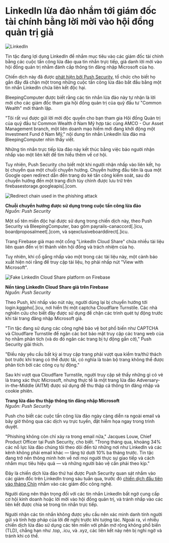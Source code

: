 # LinkedIn lừa đảo nhắm tới giám đốc tài chính bằng lời mời vào hội đồng quản trị giả

![LinkedIn](https://www.bleepstatic.com/content/hl-images/2023/08/15/hacker-holding-linkedin.jpg)

Tin tặc đang lợi dụng LinkedIn để nhắm mục tiêu vào các giám đốc tài chính bằng các cuộc tấn công lừa đảo qua tin nhắn trực tiếp, giả danh lời mời vào hội đồng quản trị nhằm đánh cắp thông tin đăng nhập Microsoft của họ.

Chiến dịch này đã được [phát hiện bởi Push Security](https://pushsecurity.com/blog/new-phishing-campaign-identified-targeting-linkedin-users), tổ chức cho biết họ gần đây đã chặn một trong những cuộc tấn công lừa đảo bắt đầu bằng một tin nhắn LinkedIn chứa liên kết độc hại.

BleepingComputer được biết rằng các tin nhắn lừa đảo này tự nhận là lời mời cho các giám đốc tham gia hội đồng quản trị của quỹ đầu tư "Common Wealth" mới thành lập.

"Tôi rất vui được gửi lời mời độc quyền cho bạn tham gia Hội đồng Quản trị của quỹ đầu tư Common Wealth ở Nam Mỹ hợp tác cùng AMCO - Our Asset Management branch, một liên doanh mạo hiểm mới đang khởi động một Investment Fund ở Nam Mỹ," nội dung tin nhắn LinkedIn lừa đảo mà BleepingComputer nhìn thấy viết.

Những tin nhắn trực tiếp lừa đảo này kết thúc bằng việc bảo người nhận nhấp vào một liên kết để tìm hiểu thêm về cơ hội.

Tuy nhiên, Push Security cho biết một khi người nhận nhấp vào liên kết, họ bị chuyển qua một chuỗi chuyển hướng. Chuyển hướng đầu tiên là qua một Google open redirect dẫn đến trang do kẻ tấn công kiểm soát, sau đó chuyển hướng đến một trang đích tùy chỉnh được lưu trữ trên firebasestorage.googleapis[.\]com.

![Redirect chain used in the phishing attack](https://www.bleepstatic.com/images/news/security/phishing/l/linkedin/board-member-direct-message/redirects.jpg)

**Chuỗi chuyển hướng được sử dụng trong cuộc tấn công lừa đảo**  
_Nguồn: Push Security_

Một số tên miền độc hại được sử dụng trong chiến dịch này, theo Push Security và BleepingComputer, bao gồm payrails-canaccord\[.\]icu, boardproposalmeet\[.\]com, và sqexclusiveboarddirect\[.\]icu.

Trang Firebase giả mạo một cổng "LinkedIn Cloud Share" chứa nhiều tài liệu liên quan đến vị trí thành viên hội đồng và trách nhiệm của họ.

Tuy nhiên, khi cố gắng nhấp vào một trong các tài liệu này, một cảnh báo xuất hiện nói rằng để truy cập tài liệu, họ phải nhấp nút "View with Microsoft".

![Fake LinkedIn Cloud Share platform on Firebase](https://www.bleepstatic.com/images/news/security/phishing/l/linkedin/board-member-direct-message/view-document-microsoft-linkedin-cloudshare.jpg)

**Nền tảng LinkedIn Cloud Share giả trên Firebase**  
_Nguồn: Push Security_

Theo Push, khi nhấp vào nút này, người dùng lại bị chuyển hướng tới login.kggpho\[.\]icu, nơi hiển thị một captcha Cloudflare Turnstile. Các nhà nghiên cứu cho biết đây được sử dụng để chặn các trình quét tự động trước khi tải trang đăng nhập Microsoft giả.

"Tin tặc đang sử dụng các công nghệ bảo vệ bot phổ biến như CAPTCHA và Cloudflare Turnstile để ngăn các bot bảo mật truy cập các trang web của họ nhằm phân tích (và do đó ngăn các trang bị tự động gắn cờ)," Push Security giải thích.

"Điều này yêu cầu bất kỳ ai truy cập trang phải vượt qua kiểm tra/thử thách bot trước khi trang có thể được tải, có nghĩa là toàn bộ trang không thể được phân tích bởi các công cụ tự động."

Sau khi vượt qua Cloudflare Turnstile, người truy cập sẽ thấy những gì có vẻ là trang xác thực Microsoft, nhưng thực tế là một trang lừa đảo Adversary-in-the-Middle (AITM) được sử dụng để thu thập cả thông tin đăng nhập và cookie phiên.

**Trang lừa đảo thu thập thông tin đăng nhập Microsoft**  
_Nguồn: Push Security_

Push cho biết các cuộc tấn công lừa đảo ngày càng diễn ra ngoài email và bây giờ thông qua các dịch vụ trực tuyến, đặt hiểm họa ngay trong trình duyệt.

"Phishing không còn chỉ xảy ra trong email nữa," Jacques Louw, Chief Product Officer tại Push Security, cho biết. "Trong tháng qua, khoảng 34% các nỗ lực lừa đảo chúng tôi theo dõi đến từ những nơi như LinkedIn và các kênh không phải email khác — tăng từ dưới 10% ba tháng trước. Tin tặc đang trở nên thông minh hơn về nơi mọi người thực sự giao tiếp và cách nhắm mục tiêu hiệu quả — và những người bảo vệ cần phải theo kịp."

Đây là chiến dịch lừa đảo thứ hai được Push Security quan sát nhắm vào các giám đốc trên LinkedIn trong sáu tuần qua, trước đó [chiến dịch đầu tiên vào tháng Chín](https://pushsecurity.com/blog/how-push-stopped-a-high-risk-linkedin-spear-phishing-attack/) nhắm vào các giám đốc công nghệ.

Người dùng nên thận trọng đối với các tin nhắn LinkedIn bất ngờ cung cấp cơ hội kinh doanh hoặc lời mời vào hội đồng quản trị, và tránh nhấp vào các liên kết được chia sẻ trong tin nhắn trực tiếp.

Người nhận các tin nhắn không được yêu cầu nên xác minh danh tính người gửi và tính hợp pháp của lời đề nghị trước khi tương tác. Ngoài ra, vì nhiều chiến dịch lừa đảo sử dụng các tên miền với phần mở rộng không phổ biến (TLD), chẳng hạn như .top, .icu, và .xyz, các liên kết này nên bị nghi ngờ và tránh khi có thể.